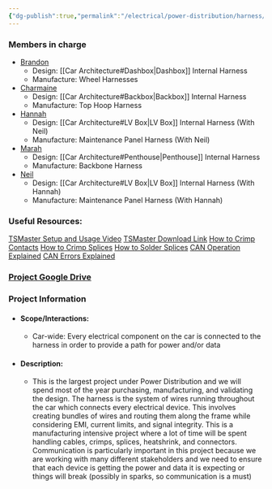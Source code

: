```yaml
---
{"dg-publish":true,"permalink":"/electrical/power-distribution/harness/harness/"}
---
```


### Members in charge
- [Brandon](https://nufsae.slack.com/team/U07PL43NDFE)
	- Design: [[Car Architecture#Dashbox\|Dashbox]] Internal Harness
	- Manufacture: Wheel Harnesses
- [Charmaine](https://nufsae.slack.com/team/U07PHHCPLNP)
	- Design: [[Car Architecture#Backbox\|Backbox]] Internal Harness
	- Manufacture: Top Hoop Harness
- [Hannah](https://nufsae.slack.com/team/U07PFHB6M8F)
	- Design: [[Car Architecture#LV Box\|LV Box]] Internal Harness (With Neil)
	- Manufacture: Maintenance Panel Harness (With Neil)
- [Marah](https://nufsae.slack.com/team/U07PYPCL98V)
	- Design: [[Car Architecture#Penthouse\|Penthouse]] Internal Harness
	- Manufacture: Backbone Harness
- [Neil](https://nufsae.slack.com/team/U07QF349F5F)
	- Design: [[Car Architecture#LV Box\|LV Box]] Internal Harness (With Hannah)
	- Manufacture: Maintenance Panel Harness (With Hannah)

### Useful Resources:
[TSMaster Setup and Usage Video](https://www.youtube.com/watch?v=SC9NUNhF2gU) 
[TSMaster Download Link](https://github.com/TOSUN-Shanghai/TSMaster) 
[How to Crimp Contacts](https://www.youtube.com/watch?v=GJqt5VYRBro) 
[How to Crimp Splices](https://youtu.be/G8OpSIAQqtw?si=HFHrOl0FsHYRMd87) 
[How to Solder Splices](https://youtu.be/u7C2OqBngnw?si=ggfWaJrPUHmEXt7L) 
[CAN Operation Explained](https://www.digikey.com/en/blog/the-basics-of-the-controller-area-network) 
[CAN Errors Explained](https://www.csselectronics.com/pages/can-bus-errors-intro-tutorial) 

### [Project Google Drive](https://drive.google.com/drive/folders/1XJQPlfdeBkZnX8IhdU2FMexnPGzltzIY?usp=sharing)

### Project Information
- #### Scope/Interactions:
	- Car-wide: Every electrical component on the car is connected to the harness in order to provide a path for power and/or data
- #### Description:
	- This is the largest project under Power Distribution and we will spend most of the year purchasing, manufacturing, and validating the design. The harness is the system of wires running throughout the car which connects every electrical device. This involves creating bundles of wires and routing them along the frame while considering EMI, current limits, and signal integrity. This is a manufacturing intensive project where a lot of time will be spent handling cables, crimps, splices, heatshrink, and connectors. Communication is particularly important in this project because we are working with many different stakeholders and we need to ensure that each device is getting the power and data it is expecting or things will break (possibly in sparks, so communication is a must)